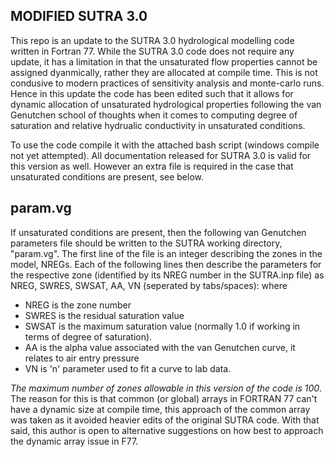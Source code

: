 ## MODIFIED SUTRA 3.0 

This repo is an update to the SUTRA 3.0 hydrological modelling code written in Fortran 77. While the SUTRA 3.0 
code does not require any update, it has a limitation in that the unsaturated flow properties cannot be assigned 
dyanmically, rather they are allocated at compile time. This is not condusive to modern practices of sensitivity 
analysis and monte-carlo runs.  Hence in this update the code has been edited such that it allows for dynamic allocation 
of unsaturated hydrological properties following the van Genutchen school of thoughts when it comes to computing degree of 
saturation and relative hydrualic conductivity in unsaturated conditions. 

To use the code compile it with the attached bash script (windows compile not yet attempted). All documentation 
released for SUTRA 3.0 is valid for this version as well. However an extra file is required in the case that 
unsaturated conditions are present, see below. 

## param.vg 
If unsaturated conditions are present, then the following van Genutchen parameters file should be written to 
the SUTRA working directory, "param.vg". The first line of the file is an integer describing the zones in the 
model, NREGs. Each of the following lines then describe the parameters for the respective zone (identified by its 
NREG number in the SUTRA.inp file) as NREG, SWRES, SWSAT, AA, VN (seperated by tabs/spaces): where
- NREG is the zone number 
- SWRES is the residual saturation value 
- SWSAT is the maximum saturation value (normally 1.0 if working in terms of degree of saturation). 
- AA is the alpha value associated with the van Genutchen curve, it relates to air entry pressure
- VN is 'n' parameter used to fit a curve to lab data. 
	 
*The maximum number of zones allowable in this version of the code is 100*. The reason for this is that common 
(or global) arrays in FORTRAN 77 can't have a dynamic size at compile time, this approach of the common array was 
taken as it avoided heavier edits of the original SUTRA code. With that said, this author is open
to alternative suggestions on how best to approach the dynamic array issue in F77. 
